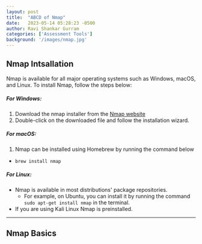 ```yaml
---
layout: post
title:  "ABCD of Nmap"
date:   2023-05-14 05:28:23 -0500
author: Ravi Shankar Gurram
categories: ['Assessment Tools']
background: '/images/nmap.jpg'
---
```



## Nmap Intsallation
Nmap is available for all major operating systems such as Windows, macOS, and Linux. To install Nmap, follow the steps below:

##### For Windows:

1. Download the nmap installer from the [Nmap website][Nmap]
2. Double-click on the downloaded file and follow the installation wizard.

##### For macOS:
1. Nmap can be installed using Homebrew by running the command below
  - ```brew install nmap```

##### For Linux:
- Nmap is available in most distributions' package repositories. 
  - For example, on Ubuntu, you can install it by running the command ```sudo apt-get install nmap``` in the terminal.
- If you are using Kali Linux Nmap is preinstalled.

----
## Nmap Basics

[Nmap]: https://nmap.org/download.html#windows
